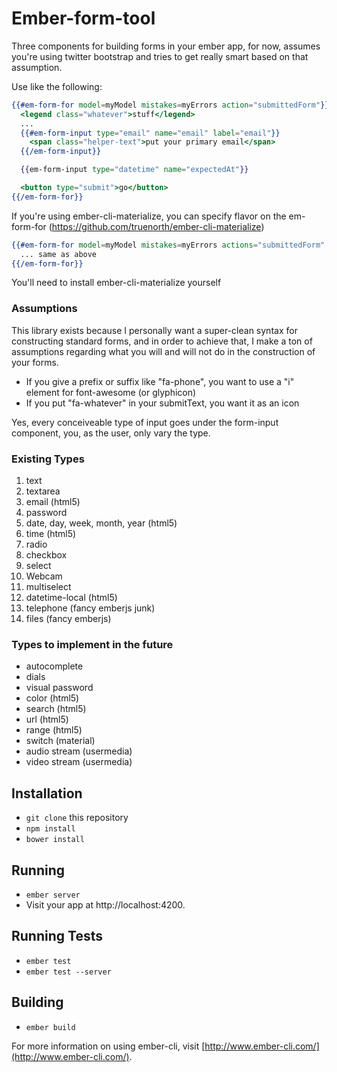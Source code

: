 # Ember-form-tool

Three components for building forms in your ember app, for now, assumes you're using twitter bootstrap and tries to get really smart based on that assumption.

Use like the following:

```handlebars
{{#em-form-for model=myModel mistakes=myErrors action="submittedForm"}}
  <legend class="whatever">stuff</legend>
  ...
  {{#em-form-input type="email" name="email" label="email"}}
    <span class="helper-text">put your primary email</span>
  {{/em-form-input}}

  {{em-form-input type="datetime" name="expectedAt"}}

  <button type="submit">go</button>
{{/em-form-for}}
```

If you're using ember-cli-materialize, you can specify flavor on the em-form-for (https://github.com/truenorth/ember-cli-materialize)
```handlebars
{{#em-form-for model=myModel mistakes=myErrors actions="submittedForm" flavor="materialize"}}
  ... same as above
{{/em-form-for}}
```
You'll need to install ember-cli-materialize yourself
### Assumptions

This library exists because I personally want a super-clean syntax for constructing standard forms, and in order to achieve that, I make a ton of assumptions regarding what you will and will not do in the construction of your forms.

- If you give a prefix or suffix like "fa-phone", you want to use a "i" element for font-awesome (or glyphicon)
- If you put "fa-whatever" in your submitText, you want it as an icon

Yes, every conceiveable type of input goes under the form-input component, you, as the user, only vary the type.

### Existing Types ###
1. text
2. textarea
3. email (html5)
4. password
5. date, day, week, month, year (html5)
6. time (html5)
7. radio
8. checkbox
9. select
10. Webcam
11. multiselect
12. datetime-local (html5)
13. telephone (fancy emberjs junk)
14. files (fancy emberjs)

### Types to implement in the future
- autocomplete
- dials
- visual password
- color (html5)
- search (html5)
- url (html5)
- range (html5)
- switch (material)
- audio stream (usermedia)
- video stream (usermedia)


## Installation

* `git clone` this repository
* `npm install`
* `bower install`

## Running

* `ember server`
* Visit your app at http://localhost:4200.

## Running Tests

* `ember test`
* `ember test --server`

## Building

* `ember build`

For more information on using ember-cli, visit [http://www.ember-cli.com/](http://www.ember-cli.com/).
